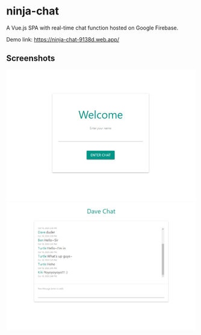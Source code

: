 # ninja-chat

A Vue.js SPA with real-time chat function hosted on Google Firebase.

Demo link: https://ninja-chat-9138d.web.app/

## Screenshots

![App snapshot 1](./src/assets/ss1.png)
![App snapshot 2](./src/assets/ss2-1.png)
